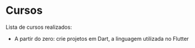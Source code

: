 # Cursos

Lista de cursos realizados:

- A partir do zero: crie projetos em Dart, a linguagem utilizada no Flutter